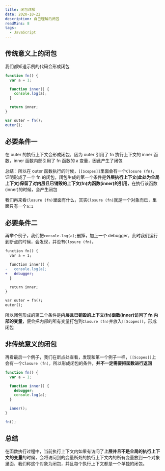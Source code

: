 ```yaml
---
title: 闭包详解
date: 2020-10-22
description: 自己理解的闭包
readMins: 8
tags:
  - JavaScript
---
```


## 传统意义上的闭包

我们都知道示例的代码会形成闭包

```js
function fn() {
  var a = 1;

  function inner() {
    console.log(a);
  }

  return inner;
}

var outer = fn();
outer();
```

## 必要条件一

在 outer 的执行上下文会形成闭包，因为 outer 引用了 fn 执行上下文的 inner 函数，inner 函数内部引用了 fn 函数的 a 变量，因此产生了闭包

总结：所以在 outer 函数执行的时候，`[[Scopes]]`里面会有一个`Closure (fn)`，证明形成了一个 fn 的闭包，闭包生成的第一个条件是**外层执行上下文(此处为全局上下文)保留了对内层且已销毁的上下文(fn)内函数(inner)的引用**，在执行该函数(inner)的时候，会产生闭包

我们再来看`Closure (fn)`里面有什么，其实`Closure (fn)`就是一个对象而已，里面只有一个`a:1`

## 必要条件二

再举个例子，我们把`console.log(a);`删掉，加上一个 debugger，此时我们运行到断点的时候，会发现，并没有`Closure (fn)`，

```diff
function fn() {
  var a = 1;

  function inner() {
-   console.log(a);
+   debugger;
  }

  return inner;
}

var outer = fn();
outer();
```

所以闭包形成的第二个条件是**内层且已销毁的上下文(fn)函数(inner)访问了 fn 内部的变量**，便会把内部的所有变量打包到`Closure (fn)`并放入`[[Scopes]]`，形成闭包

## 非传统意义的闭包

再看最后一个例子，我们在断点处查看，发现和第一个例子一样，`[[Scopes]]`上会有一个`Closure (fn)`，所以形成闭包的条件，**并不一定需要把函数进行返回**

```js
function fn() {
  var a = 1;

  function inner() {
    debugger;
    console.log(a);
  }

  inner();
}

fn();
```

## 总结

在函数执行过程中，当前执行上下文内如果有访问了**上层并且不是全局的执行上下文的变量**的时候，会将访问到的变量所处的执行上下文内的所有变量放到一个对象里面，我们称这个对象为闭包，并且每个执行上下文都是一个单独的闭包。
